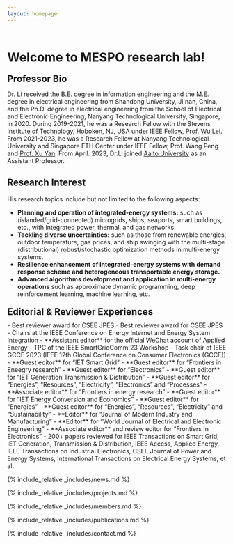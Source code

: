 ```yaml
---
layout: homepage
---
```


<h1 id="about-me"></h1>

<h1 style="margin: 60px 0px 10px;">Welcome to MESPO research lab!</h1>

<h2 style="margin: 20px 0px 10px;">Professor Bio</h2>

Dr. Li received the B.E. degree in information engineering and the M.E. degree in electrical engineering from Shandong University, Ji'nan, China, and the Ph.D. degree in electrical engineering from the School of Electrical and Electronic Engineering, Nanyang Technological University, Singapore, in 2020. During 2019-2021, he was a Research Fellow with the Stevens Institute of Technology, Hoboken, NJ, USA under IEEE Fellow, [Prof. Wu Lei](https://www.stevens.edu/profile/lwu11). From 2021-2023, he was a Research Fellow at Nanyang Technological University and Singapore ETH Center under IEEE Fellow, Prof. Wang Peng and [Prof. Xu Yan](https://eexuyan.github.io/soda/index.html). From April. 2023, Dr.Li joined [Aalto University](https://www.aalto.fi/en) as an Assistant Professor.
## Research Interest
His research topics include but not limited to the following aspects:
- **Planning and operation of integrated-energy systems:** such as (islanded/grid-connected) microgrids, ships, seaports, smart buildings, etc., with integrated power, thermal, and gas networks.
- **Tackling diverse uncertainties:** such as those from renewable energies, outdoor temperature, gas prices, and ship swinging with the multi-stage (distributional) robust/stochastic optimization methods in multi-energy systems.
- **Resilience enhancement of integrated-energy systems with demand response scheme and heterogeneous transportable energy storage.** 
- **Advanced algorithms development and application in multi-energy operations** such as approximate dynamic programming, deep reinforcement learning, machine learning, etc.
<h2 style="margin: 20px 0px 10px;">Editorial & Reviewer Experiences</h2>
- Best reviewer award for CSEE JPES
- Best reviewer award for CSEE JPES     
- Chairs at the IEEE Conference on Energy Internet and Energy System Integration
- **Assistant editor** for the official WeChat account of Applied Energy 
- TPC of the IEEE SmartGridComm'23 Workshop
- Task chair of IEEE GCCE 2023 (IEEE 12th Global Conference on Consumer Electronics (GCCE))
- **Guest editor** for “IET Smart Grid”
- **Guest editor** for “Frontiers in Eneegry research”
- **Guest editor** for “Electronics”     
- **Guest editor** for “IET Generation Transmission & Distribution”     
- **Guest editor** for “Energies”, “Resources”, “Electricity”, “Electronics” and “Processes”
- **Associate editor** for “Frontiers in energy research”
- **Guest editor** for “IET Energy Conversion and Economics”
- **Guest editor** for “Energies”
- **Guest editor** for “Energies”, “Resources”, “Electricity” and “Sustainability” 
- **Editor** for “Journal of Modern Industry and Manufacturing” 
- **Editor** for “World Journal of Electrical and Electronic Engineering”
- **Associate editor** and review editor for “Frontiers In Electronics”
- 200+ papers reviewed for IEEE Transactions on Smart Grid, IET Generation, Transmission & Distribution, IEEE Access, Applied Energy, IEEE Transactions on Industrial Electronics, CSEE Journal of Power and Energy Systems, International Transactions on Electrical Energy Systems, et al.

{% include_relative _includes/news.md %}

{% include_relative _includes/projects.md %}

{% include_relative _includes/members.md %}

{% include_relative _includes/publications.md %}

{% include_relative _includes/contact.md %}
